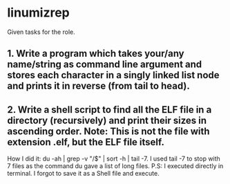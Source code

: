 # linumizrep
Given tasks for the role.
## 1. Write a program which takes your/any name/string as command line argument and stores each character in a singly linked list node and prints it in reverse (from tail to head).


## 2. Write a shell script to find all the ELF file in a directory (recursively) and print their sizes in ascending order. Note: This is not the file with extension .elf, but the ELF file itself.
How I did it: du -ah | grep -v "/$" | sort -h | tail -7. 
I used tail -7 to stop with 7 files as the command du gave a list of long files.
P.S: I executed directly in terminal. I forgot to save it as a Shell file and execute.
